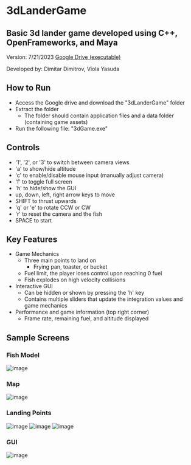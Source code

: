 # 3dLanderGame
## Basic 3d lander game developed using C++, OpenFrameworks, and Maya
Version: 7/21/2023 [Google Drive (executable)](https://drive.google.com/drive/folders/1Zu19bNhaNUXjXVonGrY9SRckYmAmr3V0?usp=sharing)

Developed by: Dimitar Dimitrov, Viola Yasuda

## How to Run
- Access the Google drive and download the "3dLanderGame" folder
- Extract the folder
  - The folder should contain application files and a data folder (containing game assets)
- Run the following file: "3dGame.exe"
  
## Controls
- '1', '2', or '3' to switch between camera views
- 'a' to show/hide altitude
- 'c' to enable/disable mouse input (manually adjust camera)
- 'f' to toggle full screen
- 'h' to hide/show the GUI
- up, down, left, right arrow keys to move
- SHIFT to thrust upwards
- 'q' or 'e' to rotate CCW or CW
- 'r' to reset the camera and the fish
- SPACE to start

## Key Features
- Game Mechanics
  - Three main points to land on
    - Frying pan, toaster, or bucket
  - Fuel limit, the player loses control upon reaching 0 fuel 
  - Fish explodes on high velocity collisions
- Interactive GUI
  - Can be hidden or shown by pressing the 'h' key
  - Contains multiple sliders that update the integration values and game mechanics
- Performance and game information (top right corner)
  - Frame rate, remaining fuel, and altitude displayed
 
## Sample Screens

### Fish Model
![image](https://github.com/Jellyfish25/3dLanderGame/assets/73325837/c7eb711b-f5fa-429e-b031-99ef81d8d13f)

### Map
![image](https://github.com/Jellyfish25/3dLanderGame/assets/73325837/173f0d4a-f229-400b-8ee3-1d39a9bc742f)

### Landing Points
![image](https://github.com/Jellyfish25/3dLanderGame/assets/73325837/edd3f5d5-ff5a-450e-917d-fc7c9494f59a)
![image](https://github.com/Jellyfish25/3dLanderGame/assets/73325837/071049a4-527c-4204-ab51-351265b43176)
![image](https://github.com/Jellyfish25/3dLanderGame/assets/73325837/d9c7d1fc-87f0-4019-9cc8-f45261128049)

### GUI
![image](https://github.com/Jellyfish25/3dLanderGame/assets/73325837/1c8bd6b7-fc05-45f3-81d2-cb8a7cab1240)

